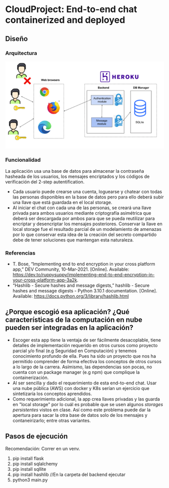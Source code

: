 # CloudProject: End-to-end chat containerized and deployed


## Diseño 
### Arquitectura
![Arquitectura PreCloudCourse](https://github.com/osoman2/CloudProject/blob/main/imgs/arquitecturaPreCloud.PNG)

### Funcionalidad
La aplicación usa una base de datos para almacenar la contraseña hasheada de los usuarios, los mensajes encriptados y los códigos de verificación del 2-step autentification. 
- Cada usuario puede crearse una cuenta, loguearse y chatear con todas las personas disponibles en la base de datos pero para ello deberá subir una llave que está guardada en el local storage.
- Al iniciar el chat con cada una de las personas, se creará una llave privada para ambos usuarios mediante criptografía asimétrica que deberá ser descargada por ambos para que se pueda reutilizar para encriptar y desencriptar los mensajes posteriores. Conservar la llave en local storage fue el resultado parcial de un modelamiento de amenazas por lo que conservar esta idea de la creación del secreto compartido debe de tener soluciones que mantengan esta naturaleza.

### Referencias
- T. Bose, “Implementing end to end encryption in your cross platform app,” DEV Community, 10-Mar-2021. [Online]. Available: https://dev.to/ruppysuppy/implementing-end-to-end-encryption-in-your-cross-platform-app-3a2k. 
- “Hashlib - Secure hashes and message digests,” hashlib - Secure hashes and message digests - Python 3.10.1 documentation. [Online]. Available: https://docs.python.org/3/library/hashlib.html

## ¿Porque escogió esa aplicación? ¿Qué características de la computación en nube pueden ser integradas en la aplicación?
- Escoger esta app tiene la ventaja de ser fácilmente desacoplable, tiene detalles de implementación requerido en otros cursos como proyecto parcial y/o final (e.g Seguridad en Computación) y tenemos conocimiento profundo de ella. Pues ha sido un proyecto que nos ha permitido comprender de forma efectiva los conceptos de otros cursos a lo largo de la carrera. Asímismo, las dependencias son pocas, no cuenta con un package manager (e.g npm) que complique la containerización. 
- Al ser sencilla y dado el requerimiento de esta end-to-end chat. Usar una nube pública (AWS) con docker y K8s serían un ejercicio que sintetizaría los conceptos aprendidos.
- Como requerimiento adicional, la app crea llaves privadas y las guarda en "local storage" por lo cuál es probable que se usen algunos *storages persistentes* vistos en clase. Así como este problema puede dar la apertura para sacar la otra base de datos solo de los mensajes y contaneirizarlo; entre otras variantes.

## Pasos de ejecución
Recomendación: Correr en un venv.
1. pip install flask
2. pip install sqlalchemy
3. pip install sqllite
4. pip install hashlib
//En la carpeta del backend ejecutar
5. python3 main.py
